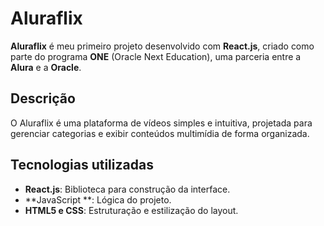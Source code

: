# Aluraflix

**Aluraflix** é meu primeiro projeto desenvolvido com **React.js**, criado como parte do programa **ONE** (Oracle Next Education), uma parceria entre a **Alura** e a **Oracle**.

## Descrição
O Aluraflix é uma plataforma de vídeos simples e intuitiva, projetada para gerenciar categorias e exibir conteúdos multimídia de forma organizada.

## Tecnologias utilizadas
- **React.js**: Biblioteca para construção da interface.
- **JavaScript **: Lógica do projeto.
- **HTML5 e CSS**: Estruturação e estilização do layout.
